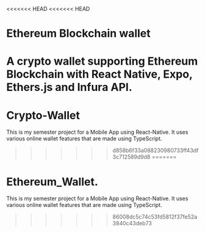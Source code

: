 <<<<<<< HEAD
<<<<<<< HEAD
# Ethereum Blockchain wallet
A crypto wallet supporting Ethereum Blockchain with React Native, Expo, Ethers.js and Infura API.
=======
# Crypto-Wallet
This is my semester project for a Mobile App using React-Native. It uses various online wallet features that are made using TypeScript.
>>>>>>> d858b6f33a088230980733ff43df3c712589d9d8
=======
# Ethereum_Wallet.
This is my semester project for a Mobile App using React-Native. It uses various online wallet features that are made using TypeScript.
>>>>>>> 86008dc5c74c53fd5812f37fe52a3840c43deb73
